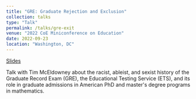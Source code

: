 ```yaml
---
title: "GRE: Graduate Rejection and Exclusion"
collection: talks
type: "Talk"
permalink: /talks/gre-exit
venue: "2022 CoE Miniconference on Education"
date: 2022-09-23
location: "Washington, DC"
---
```


[Slides](http://etwinn.github.io/files/CoETalk.pdf)

Talk with Tim McEldowney about the racist, ableist, and sexist history of the Graduate Record Exam (GRE), the Educational Testing Service (ETS), and its role in graduate admissions in American PhD and master's degree programs in mathematics.
